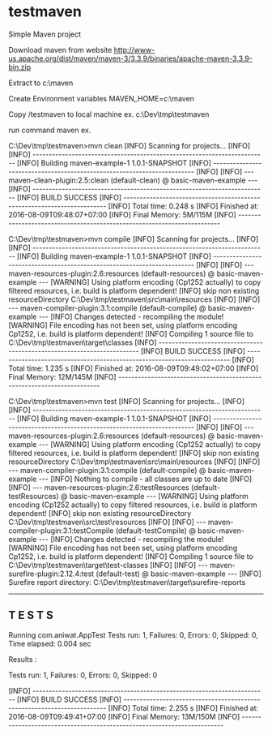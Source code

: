 # testmaven
Simple Maven project

Download maven from website http://www-us.apache.org/dist/maven/maven-3/3.3.9/binaries/apache-maven-3.3.9-bin.zip

Extract to c:\maven

Create Environment variables MAVEN_HOME=c:\maven

Copy /testmaven to local machine ex. c:\Dev\tmp\testmaven

run command maven ex.

C:\Dev\tmp\testmaven>mvn clean
[INFO] Scanning for projects...
[INFO]
[INFO] ------------------------------------------------------------------------
[INFO] Building maven-example-1 1.0.1-SNAPSHOT
[INFO] ------------------------------------------------------------------------
[INFO]
[INFO] --- maven-clean-plugin:2.5:clean (default-clean) @ basic-maven-example ---
[INFO] ------------------------------------------------------------------------
[INFO] BUILD SUCCESS
[INFO] ------------------------------------------------------------------------
[INFO] Total time: 0.248 s
[INFO] Finished at: 2016-08-09T09:48:07+07:00
[INFO] Final Memory: 5M/115M
[INFO] ------------------------------------------------------------------------






C:\Dev\tmp\testmaven>mvn compile
[INFO] Scanning for projects...
[INFO]
[INFO] ------------------------------------------------------------------------
[INFO] Building maven-example-1 1.0.1-SNAPSHOT
[INFO] ------------------------------------------------------------------------
[INFO]
[INFO] --- maven-resources-plugin:2.6:resources (default-resources) @ basic-maven-example ---
[WARNING] Using platform encoding (Cp1252 actually) to copy filtered resources, i.e. build is platform dependent!
[INFO] skip non existing resourceDirectory C:\Dev\tmp\testmaven\src\main\resources
[INFO]
[INFO] --- maven-compiler-plugin:3.1:compile (default-compile) @ basic-maven-example ---
[INFO] Changes detected - recompiling the module!
[WARNING] File encoding has not been set, using platform encoding Cp1252, i.e. build is platform dependent!
[INFO] Compiling 1 source file to C:\Dev\tmp\testmaven\target\classes
[INFO] ------------------------------------------------------------------------
[INFO] BUILD SUCCESS
[INFO] ------------------------------------------------------------------------
[INFO] Total time: 1.235 s
[INFO] Finished at: 2016-08-09T09:49:02+07:00
[INFO] Final Memory: 12M/145M
[INFO] ------------------------------------------------------------------------






C:\Dev\tmp\testmaven>mvn test
[INFO] Scanning for projects...
[INFO]
[INFO] ------------------------------------------------------------------------
[INFO] Building maven-example-1 1.0.1-SNAPSHOT
[INFO] ------------------------------------------------------------------------
[INFO]
[INFO] --- maven-resources-plugin:2.6:resources (default-resources) @ basic-maven-example ---
[WARNING] Using platform encoding (Cp1252 actually) to copy filtered resources, i.e. build is platform dependent!
[INFO] skip non existing resourceDirectory C:\Dev\tmp\testmaven\src\main\resources
[INFO]
[INFO] --- maven-compiler-plugin:3.1:compile (default-compile) @ basic-maven-example ---
[INFO] Nothing to compile - all classes are up to date
[INFO]
[INFO] --- maven-resources-plugin:2.6:testResources (default-testResources) @ basic-maven-example ---
[WARNING] Using platform encoding (Cp1252 actually) to copy filtered resources, i.e. build is platform dependent!
[INFO] skip non existing resourceDirectory C:\Dev\tmp\testmaven\src\test\resources
[INFO]
[INFO] --- maven-compiler-plugin:3.1:testCompile (default-testCompile) @ basic-maven-example ---
[INFO] Changes detected - recompiling the module!
[WARNING] File encoding has not been set, using platform encoding Cp1252, i.e. build is platform dependent!
[INFO] Compiling 1 source file to C:\Dev\tmp\testmaven\target\test-classes
[INFO]
[INFO] --- maven-surefire-plugin:2.12.4:test (default-test) @ basic-maven-example ---
[INFO] Surefire report directory: C:\Dev\tmp\testmaven\target\surefire-reports

-------------------------------------------------------
 T E S T S
-------------------------------------------------------
Running com.aniwat.AppTest
Tests run: 1, Failures: 0, Errors: 0, Skipped: 0, Time elapsed: 0.004 sec

Results :

Tests run: 1, Failures: 0, Errors: 0, Skipped: 0

[INFO] ------------------------------------------------------------------------
[INFO] BUILD SUCCESS
[INFO] ------------------------------------------------------------------------
[INFO] Total time: 2.255 s
[INFO] Finished at: 2016-08-09T09:49:41+07:00
[INFO] Final Memory: 13M/150M
[INFO] ------------------------------------------------------------------------


